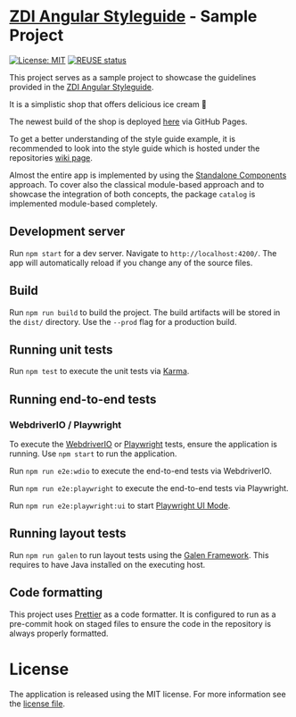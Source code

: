 # [ZDI Angular Styleguide](https://github.com/ZEISS/angular-styleguide/wiki) - Sample Project

[![License: MIT](https://img.shields.io/badge/License-MIT-yellow.svg)](https://opensource.org/licenses/MIT)
[![REUSE status](https://api.reuse.software/badge/github.com/ZEISS/angular-styleguide)](https://api.reuse.software/info/github.com/ZEISS/angular-styleguide)

This project serves as a sample project to showcase the guidelines provided in the [ZDI Angular Styleguide](https://github.com/ZEISS/angular-styleguide/wiki).

It is a simplistic shop that offers delicious ice cream :icecream:

The newest build of the shop is deployed [here](https://zeiss.github.io/angular-styleguide/) via GitHub Pages.

To get a better understanding of the style guide example, it is recommended to look into the style guide which is hosted under the repositories [wiki page](https://github.com/ZEISS/angular-styleguide/wiki).

Almost the entire app is implemented by using the [Standalone Components](https://angular.io/guide/standalone-components) approach. To cover also the classical module-based approach and to showcase the integration of both concepts, the package `catalog` is implemented module-based completely.

## Development server

Run `npm start` for a dev server. Navigate to `http://localhost:4200/`.
The app will automatically reload if you change any of the source files.

## Build

Run `npm run build` to build the project.
The build artifacts will be stored in the `dist/` directory.
Use the `--prod` flag for a production build.

## Running unit tests

Run `npm test` to execute the unit tests via [Karma](https://karma-runner.github.io).

## Running end-to-end tests

### WebdriverIO / Playwright

To execute the [WebdriverIO](https://webdriver.io/) or [Playwright](https://playwright.dev/) tests, ensure the application is running.
Use `npm start` to run the application.

Run `npm run e2e:wdio` to execute the end-to-end tests via WebdriverIO.

Run `npm run e2e:playwright` to execute the end-to-end tests via Playwright.

Run `npm run e2e:playwright:ui` to start [Playwright UI Mode](https://playwright.dev/docs/test-ui-mode).

## Running layout tests

Run `npm run galen` to run layout tests using the [Galen Framework](http://galenframework.com/).
This requires to have Java installed on the executing host.

## Code formatting

This project uses [Prettier](https://prettier.io) as a code formatter.
It is configured to run as a pre-commit hook on staged files to ensure the code in the repository is always properly formatted.

# License

The application is released using the MIT license. For more information see the [license file](./LICENSE).
